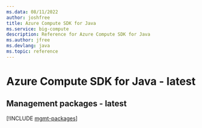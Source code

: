 ```yaml
---
ms.data: 08/11/2022
author: joshfree
title: Azure Compute SDK for Java
ms.service: big-compute
description: Reference for Azure Compute SDK for Java
ms.author: jfree
ms.devlang: java
ms.topic: reference
---
```

# Azure Compute SDK for Java - latest

## Management packages - latest
[!INCLUDE [mgmt-packages](compute-mgmt-index.md)]
